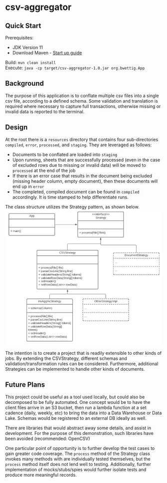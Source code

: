 # csv-aggregator

## Quick Start
Prerequisites:
* JDK Version 11  
* Download Maven - [Start up guide](https://maven.apache.org/guides/getting-started/)

Build: `mvn clean install`  
Execute: `java -cp target/csv-aggregator-1.0.jar org.bwettig.App`
## Background
The purpose of this application is to conflate multiple csv files into a single csv file, according to a defined schema.  Some validation and translation is required where necessary to capture full transactions, otherwise missing or invalid data is reported to the terminal.

## Design
At the root there is a `resources` directory that contains four sub-directories `compiled`, `error`, `processed`, and `staging`.  They are leveraged as follows:
* Documents to be conflated are loaded into `staging`
* Upon running, sheets that are successfully processed (even in the case of excluded rows due to missing or invalid data) will be moved to `processed` at the end of the job
* If there is an error case that results in the document being excluded (missing header column, empty document), then these documents will end up in `error`
* The completed, compiled document can be found in `compiled` accordingly.  It is time stamped to help differentiate runs.

The class structure utilizes the Strategy pattern, as shown below.
![UML](/images/uml.PNG)

The intention is to create a project that is readily extensible to other kinds of jobs.  By extending the CSVStrategy, different schemas and validation/transformation rules can be considered.  Furthermore, additional Strategies can be implemented to handle other kinds of documents.

## Future Plans
This project could be useful as a tool used locally, but could also be decomposed to be fully automated. One concept would be to have the client files arrive in an S3 bucket,
  then run a lambda function at a set cadence (daily, weekly, etc) to bring the data into a Data Warehouse or Data Lake.  Schemas would be registered to an external DB ideally as well.

There are libraries that would abstract away some details, and assist in development.  For the purpose of this demonstration, such libraries have been avoided (recommended: OpenCSV)

One particular point of opportunity is to further develop the test cases to gain greater code coverage.  The `process` method of the Strategy class invokes many methods with are individually tested themselves, but the `process` method itself does not lend well to testing.  Additionally, further implementation of mocks/stubs/spies would further isolate tests and produce more meaningful records.